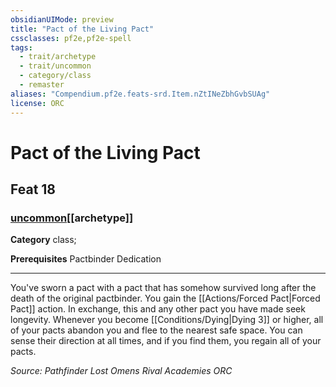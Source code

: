 ```yaml
---
obsidianUIMode: preview
title: "Pact of the Living Pact"
cssclasses: pf2e,pf2e-spell
tags:
  - trait/archetype
  - trait/uncommon
  - category/class
  - remaster
aliases: "Compendium.pf2e.feats-srd.Item.nZtINeZbhGvbSUAg"
license: ORC
---
```

# Pact of the Living Pact
## Feat 18
### [uncommon](uncommon "Uncommon Rarity Trait")[[archetype]]

**Category** class; 



**Prerequisites** Pactbinder Dedication
* * *
You've sworn a pact with a pact that has somehow survived long after the death of the original pactbinder. You gain the [[Actions/Forced Pact|Forced Pact]] action. In exchange, this and any other pact you have made seek longevity. Whenever you become [[Conditions/Dying|Dying 3]] or higher, all of your pacts abandon you and flee to the nearest safe space. You can sense their direction at all times, and if you find them, you regain all of your pacts.

*Source: Pathfinder Lost Omens Rival Academies*
*ORC*